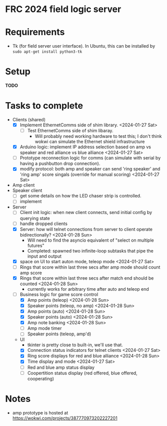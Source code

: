 # FRC 2024 field logic server

# Requirements
* Tk (for field server user interface). In Ubuntu, this can be installed by
  `sudo apt-get install python3-tk`

# Setup
**TODO**

# Tasks to complete
* Clients (shared)
  * [X] Implement EthernetComms side of shim library. <2024-01-27 Sat>
    * [ ] Test EthernetComms side of shim libaray.
      - Will probably need working hardware to test this; I don't think wokwi can simulate the Ethernet shield infrastructure
  * [X] Arduino logic: implement IP address selection based on amp vs speaker and red alliance vs blue alliance <2024-01-27 Sat>
  * [ ] Prototype reconnection logic for comms (can simulate with serial by having a pushbutton drop connection).
  * [X] modify protocol: both amp and speaker can send 'ring speaker' and 'ring amp' score singals (override for manual scoring) <2024-01-27 Sat>
* Amp client
* Speaker client
  * [ ] get some details on how the LED chaser strip is controlled.
  * [ ] implement
* Server
  * [ ] Client init logic: when new client connects, send initial config by querying state
  * [ ] handle dropped clients
  * [X] Server: how will telnet connections from server to client operate bidirectionally? <2024-01-28 Sun>
    - Will need to find the asyncio equivalent of "select on multiple futures"
    - Completed: spawned two infinite-loop subtasks that pipe the input and output
  * [X] space on UI to start auton mode, teleop mode <2024-01-27 Sat>
  * [ ] Rings that score within last three secs after amp mode should count amp score
  * [X] Rings that score within last three secs after match end should be counted <2024-01-28 Sun>
	- currently works for arbitrary time after auto and teleop end
  * [ ] Business logic for game score control
	* [X] Amp points (teleop) <2024-01-28 Sun>
    * [X] Speaker points (teleop, no amp) <2024-01-28 Sun>
    * [X] Amp points (auto) <2024-01-28 Sun>
    * [X] Speaker points (auto) <2024-01-28 Sun>
    * [X] Amp note banking <2024-01-28 Sun>
    * [ ] Amp mode timer
    * [ ] Speaker points (teleop, amp'd)
  * UI
    - tkinter is pretty close to built-in, we'll use that.
    * [X] Connection status indicators for telnet clients <2024-01-27 Sat>
    * [X] Ring score displays for red and blue alliance <2024-01-28 Sun>
    * [X] Time display and mode <2024-01-27 Sat>
	* [ ] Red and blue amp status display
	* [ ] Coopertition status display (red offered, blue offered, cooperating)

# Notes
- amp prototype is hosted at https://wokwi.com/projects/387770973202227201
